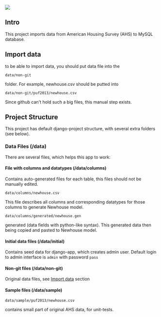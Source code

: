 ![](https://api.travis-ci.org/kiote/housing_survey.svg)

## Intro

This project imports data from American Housing Survey (AHS) to MySQL database.

## Import data

to be able to import data, you should put data file into the

```
data/non-git
```

folder. For example, newhouse.csv should be putted into

```
data/non-git/puf2013/newhouse.csv
```

Since github can't hold such a big files, this manual step exists.

## Project Structure

This project has default django-project structure, with several extra folders (see below).

### Data Files (/data)

There are several files, which helps this app to work:

#### File with columns and datatypes (/data/columns)

Contains auto-generated files for each table, this files should not be manually edited.

```
data/columns/newhouse.csv
```

This file describes all columns and corresponding datatypes for those columns to generate Newhouse model.

```
data/columns/generated/newhouse.gen
```

generated (data fields with python-like syntax).
This generated data then being copied and pasted to Newhouse model.

#### Initial data files (/data/initial)

Contains seed data for django-app, which creates admin user.
Default login to admin interface is ```admin``` with password ```pass```

#### Non-git files (/data/non-git)

Original data files, see [Import data](https://github.com/kiote/housing_survey#import-data) section

#### Sample files (/data/sample)

```
data/sample/puf2013/newhouse.csv
```

contains small part of original AHS data, for unit-tests.
